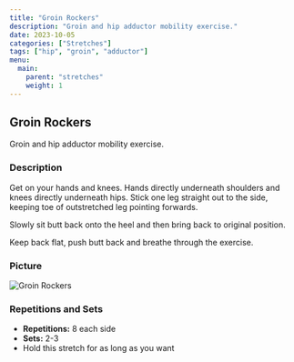```yaml
---
title: "Groin Rockers"
description: "Groin and hip adductor mobility exercise."
date: 2023-10-05
categories: ["Stretches"]
tags: ["hip", "groin", "adductor"]
menu:
  main:
    parent: "stretches"
    weight: 1
---
```


## Groin Rockers

Groin and hip adductor mobility exercise.

### Description

Get on your hands and knees. Hands directly underneath shoulders and knees directly underneath hips. Stick one leg straight out to the side, keeping toe of outstretched leg pointing forwards.

Slowly sit butt back onto the heel and then bring back to original position.

Keep back flat, push butt back and breathe through the exercise.

### Picture

![Groin Rockers](path/to/your/image.jpg)

### Repetitions and Sets

- **Repetitions:** 8 each side
- **Sets:** 2-3
- Hold this stretch for as long as you want